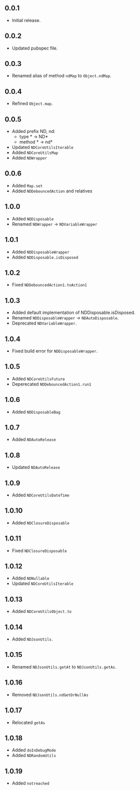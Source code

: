 ## 0.0.1

* Initial release.

## 0.0.2

* Updated pubspec file.

## 0.0.3

* Renamed alias of method ```ndMap``` to ```Object.ndMap```.

## 0.0.4

* Refined ```Object.map```.

## 0.0.5

* Added prefix ND, nd: 
    * type * -> ND*
    * method * -> nd*
* Updated ```NDCoreUtilsIterable```
* Added ```NDCoreUtilsMap```
* Added ```NDWrapper```

## 0.0.6
* Added ```Map.set```
* Added ```NDDebouncedAction``` and relatives

## 1.0.0
* Added ```NDDisposable```
* Renamed ```NDWrapper``` -> ```NDVariableWrapper```

## 1.0.1
* Added ```NDDisposableWrapper```
* Added ```NDDisposable.isDisposed```

## 1.0.2
* Fixed ```NDDebouncedAction1.toAction1```

## 1.0.3
* Added default implementation of NDDisposable.isDisposed.
* Renamed ```NDDisposableWrapper``` -> ```NDAutoDisposable```.
* Deprecated ```NDVariableWrapper```.

## 1.0.4
* Fixed build error for ```NDDisposableWrapper```.

## 1.0.5
* Added ```NDCoreUtilsFuture```
* Deperecated ```NDDebouncedAction1.run1```

## 1.0.6
* Added ```NDDisposableBag```

## 1.0.7
* Added ```NDAutoRelease```

## 1.0.8
* Updated ```NDAutoRelease```

## 1.0.9
* Added ```NDCoreUtilsDateTime```

## 1.0.10
* Added ```NDClosureDisposable```

## 1.0.11
* Fixed ```NDClosureDisposable```

## 1.0.12
* Added ```NDNullable```
* Updated ```NDCoreUtilsIterable```

## 1.0.13
* Added ```NDCoreUtilsObject.to```

## 1.0.14
* Added ```NDJsonUtils```.

## 1.0.15
* Renamed ```NDJsonUtils.getAt``` to ```NDJsonUtils.getAs```.

## 1.0.16
* Removed ```NDJsonUtils.ndGetOrNullAs```

## 1.0.17
* Relocated ```getAs```

## 1.0.18
* Added ```doInDebugMode```
* Added ```NDRandomUtils```

## 1.0.19
* Added ```notreached```
